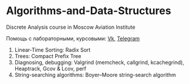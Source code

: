 # Algorithms-and-Data-Structures
Discrete Analysis course in Moscow Aviation Institute

Помощь с лабораторными, курсовыми: [Vk](https://vk.com/id551766246), [Telegram](https://t.me/Iamtheplague)

1. Linear-Time Sorting: Radix Sort 
2. Trees: Сompact Prefix Tree 
3. Diagnosing, debugging: Valgrind (memcheck, callgrind, kcachegrind), Heaptrack, Gcov & Lcov, perf 
4. String-searching algorithms: Boyer–Moore string-search algorithm 
